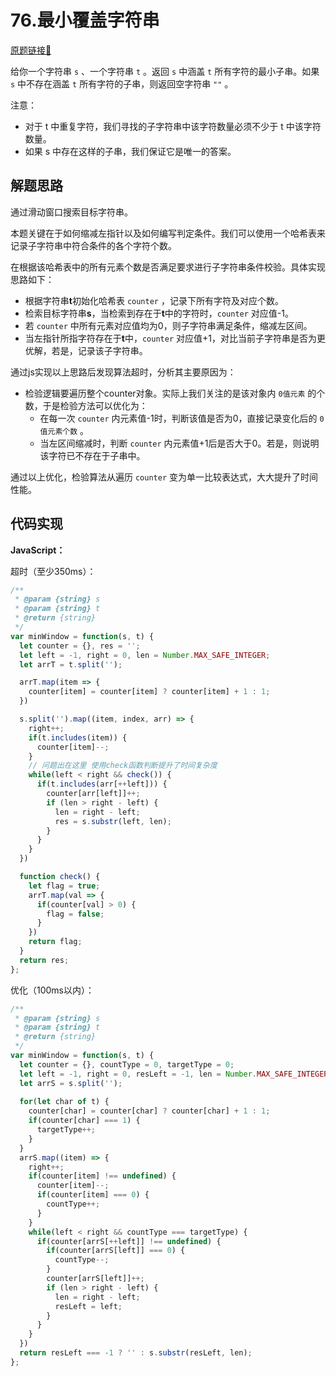 # 76.最小覆盖字符串
[原题链接🔗](https://leetcode-cn.com/problems/minimum-window-substring/)  

给你一个字符串 `s` 、一个字符串 `t` 。返回 `s` 中涵盖 `t` 所有字符的最小子串。如果 `s` 中不存在涵盖 `t` 所有字符的子串，则返回空字符串 `""` 。

注意：

 - 对于 t 中重复字符，我们寻找的子字符串中该字符数量必须不少于 t 中该字符数量。
 - 如果 s 中存在这样的子串，我们保证它是唯一的答案。

## 解题思路
通过滑动窗口搜索目标字符串。

本题关键在于如何缩减左指针以及如何编写判定条件。我们可以使用一个哈希表来记录子字符串中符合条件的各个字符个数。

在根据该哈希表中的所有元素个数是否满足要求进行子字符串条件校验。具体实现思路如下：

 - 根据字符串**t**初始化哈希表 `counter` ，记录下所有字符及对应个数。
 - 检索目标字符串**s**，当检索到存在于**t**中的字符时，`counter` 对应值-1。
 - 若 `counter` 中所有元素对应值均为0，则子字符串满足条件，缩减左区间。
 - 当左指针所指字符存在于**t**中，`counter` 对应值+1，对比当前子字符串是否为更优解，若是，记录该子字符串。

通过js实现以上思路后发现算法超时，分析其主要原因为：

 - 检验逻辑要遍历整个counter对象。实际上我们关注的是该对象内 `0值元素` 的个数，于是检验方法可以优化为：
   - 在每一次 `counter` 内元素值-1时，判断该值是否为0，直接记录变化后的 `0值元素个数` 。
   - 当左区间缩减时，判断 `counter` 内元素值+1后是否大于0。若是，则说明该字符已不存在于子串中。

通过以上优化，检验算法从遍历 `counter` 变为单一比较表达式，大大提升了时间性能。

## 代码实现
**JavaScript：**

超时（至少350ms）：
```javascript
/**
 * @param {string} s
 * @param {string} t
 * @return {string}
 */
var minWindow = function(s, t) {
  let counter = {}, res = '';
  let left = -1, right = 0, len = Number.MAX_SAFE_INTEGER;
  let arrT = t.split('');

  arrT.map(item => {
    counter[item] = counter[item] ? counter[item] + 1 : 1;
  })

  s.split('').map((item, index, arr) => {
    right++;
    if(t.includes(item)) {
      counter[item]--;
    }
    // 问题出在这里 使用check函数判断提升了时间复杂度
    while(left < right && check()) {
      if(t.includes(arr[++left])) {
        counter[arr[left]]++;
        if (len > right - left) {
          len = right - left;
          res = s.substr(left, len);
        }
      }
    }
  })

  function check() {
    let flag = true;
    arrT.map(val => {
      if(counter[val] > 0) {
        flag = false;
      }
    })
    return flag;
  }
  return res;
};
```

优化（100ms以内）：
```javascript
/**
 * @param {string} s
 * @param {string} t
 * @return {string}
 */
var minWindow = function(s, t) {
  let counter = {}, countType = 0, targetType = 0;
  let left = -1, right = 0, resLeft = -1, len = Number.MAX_SAFE_INTEGER;
  let arrS = s.split('');
  
  for(let char of t) {
    counter[char] = counter[char] ? counter[char] + 1 : 1;
    if(counter[char] === 1) {
      targetType++;
    }
  }
  arrS.map((item) => {
    right++;
    if(counter[item] !== undefined) {
      counter[item]--;
      if(counter[item] === 0) {
        countType++;
      }
    }
    while(left < right && countType === targetType) {
      if(counter[arrS[++left]] !== undefined) {
        if(counter[arrS[left]] === 0) {
          countType--;
        }
        counter[arrS[left]]++;
        if (len > right - left) {
          len = right - left;
          resLeft = left;
        }
      }
    }
  })
  return resLeft === -1 ? '' : s.substr(resLeft, len);
};
```
